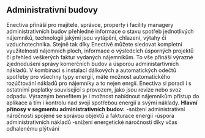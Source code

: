 ## Administrativní budovy

Enectiva přináší pro majitele, správce, property i facility managery administrativních budov přehledné informace o stavu spotřeb jednotlivých nájemníků, technologií jakými jsou vytápění, chlazení, výtahy či vzduchotechnika. Stejně tak díky Enectivě můžete sledovat kompletní využitelnosti nájemních ploch, informace o výsledcích úsporných projektů či přehled veškerých faktur vydaných nájemníkům. To vše přináší výrazné zjednodušení správy komerčních budov a úsporou administartivních nákladů. V kombinaci s instalací dálkových a automatických odečtů spotřeby pro všechny typy energií, máte možnost automatického rozúčtování nákladů pro nájemníky a to nejen enrgií. Enectiva si poradí i s ostatními poplatky související s provozem, jako jsou revize nebo svoz odpadu. Výrazným benefitem je i možnost nabídnout nájemníkům přístup do aplikace a tím i kontrolu nad svojí spotřebou energií a svými náklady. 
**Hlavní přínosy v segmentu administrativních budov:**
-snížení administrativní náročnosti spojené se správou objektů a fakturace energií
-úspora administrativních nákladů
-snížení energetické náročnosti díky včas odhalenému plýtvání